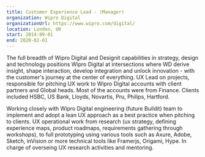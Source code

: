 ```yaml
---
title: Customer Experience Lead - (Manager)
organization: Wipro Digital
organizationUrl: https://www.wipro.com/digital/
location: London, UK
start: 2014-09-01
end: 2020-02-01
---
```


The full breadth of Wipro Digital and Designit capabilities in strategy, design and technology positions Wipro Digital at intersections where WD derive insight, shape interaction, develop integration and unlock innovation - with the customer's journey at the center of everything.
UX Lead on projects, responsible for pitching UX work to Wipro Digital accounts with client partners and Global heads. Most of the accounts were from Finance.
Clients included HSBC, US Bank, Lloyds, Novartis, Pru, Philips, Hartford.

Working closely with Wipro Digital engineering (future Buildit) team to implement and adopt a lean UX approach as a best practice when pitching to clients. UX operational work from research (ux strategy, defining experience maps, product roadmaps, requirements gathering through workshops), to full prototyping using various tools such as Axure, Adobe, Sketch, inVision or more technical tools like Framerjs, Origami, Hype.
In charge of overseing UX research activities and mentoring.